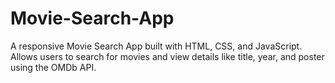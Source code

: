 # Movie-Search-App
A responsive Movie Search App built with HTML, CSS, and JavaScript. Allows users to search for movies and view details like title, year, and poster using the OMDb API.
